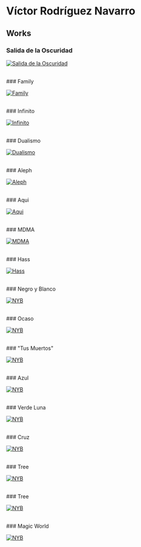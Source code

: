 # Víctor Rodríguez Navarro

## Works

### Salida de la Oscuridad

[![Salida de la Oscuridad](./2021/img/01beta/Salida.jpg)](./2021/01-salida-de-la-oscuridad)

<br />
### Family

[![Family](./2021/img/02/Family.jpg)](./2021/02-family)

<br />
### Infinito

[![Infinito](./2021/img/03/Infinito.jpg)](./2021/3)

<br />
### Dualismo

[![Dualismo](./2021/img/04/Dualismo.jpg)](./2021/4)

<br />
### Aleph

[![Aleph](./2021/img/05/Aleph.jpg)](./2021/5)

<br />
### Aqui

[![Aqui](./2021/img/06/Aqui.jpg)](./2021/6)

<br />
### MDMA

[![MDMA](./2021/img/07/MDMA.jpg)](./2021/7)

<br />
### Hass

[![Hass](./2021/img/08/Hass.jpg)](./2021/8)

<br />
### Negro y Blanco

[![NYB](./2021/img/09/Black.jpg)](./2021/9)

<br />
### Ocaso

[![NYB](./2021/img/10/Ocaso.jpg)](./2021/10)

<br />
### "Tus Muertos"

[![NYB](./2021/img/11/Muertos.jpg)](./2021/11)

<br />
### Azul

[![NYB](./2021/img/12/Blue.jpg)](./2021/12)

<br />
### Verde Luna

[![NYB](./2021/img/13/Green.jpg)](./2021/13)

<br />
### Cruz

[![NYB](./2021/img/14/Cruz.jpg)](./2021/14)

<br />
### Tree

[![NYB](./2021/img/15/Tree.jpg)](./2021/15)

<br />
### Tree

[![NYB](./2021/img/16/Bless.jpg)](./2021/16)

<br />
### Magic World

[![NYB](./2021/img/17/World.jpg)](./2021/17)

